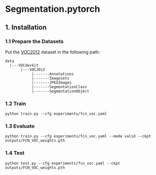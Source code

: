 # Segmentation.pytorch


## 1. Installation
### 1.1 Prepare the Datasets
Put the [VOC2012](http://host.robots.ox.ac.uk/pascal/VOC/voc2012/index.html) dataset in the following path:
```
data
  |---VOCdevkit
       |---VOC2012
            |-------Annotations
            |-------Imagesets
            |-------JPEGImages
            |-------SegmentationClass
            |-------SegmentationObject
```

### 1.2 Train
```commandline
python train.py --cfg experiments/fcn_voc.yaml
```

### 1.3 Evaluate 
```commandline
python train.py --cfg experiments/fcn_voc.yaml --mode valid --ckpt outputs/FCN_VOC_weights.pth
```


### 1.4 Test
```commandline
python test.py --cfg experiments/fcn_voc.yaml --ckpt outputs/FCN_VOC_weights.pth
```